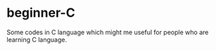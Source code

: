 # beginner-C
Some codes in C language which might me useful for people who are learning C language.
